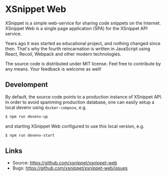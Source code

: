 XSnippet Web
============

XSnippet is a simple web-service for sharing code snippets on the Internet.
XSnippet Web is a single page application (SPA) for the XSnippet API service.

Years ago it was started as educational project, and nothing changed since
then. That's why the fourth reincarnation is written in JavaScript using
React, Recoil, Webpack and other modern technologies.

The source code is distributed under MIT license. Feel free to contribute by
any means. Your feedback is welcome as well!


Develompent
-----------

By default, the source code points to a production instance of XSnippet API.
In order to avoid spamming production database, one can easily setup a local
devenv using `docker-compose`, e.g.

```bash
$ npm run devenv-up
```

and starting XSnippet Web configured to use this local version, e.g.

```bash
$ npm run devenv-start
```


Links
-----

* Source: <https://github.com/xsnippet/xsnippet-web>
* Bugs: <https://github.com/xsnippet/xsnippet-web/issues>
